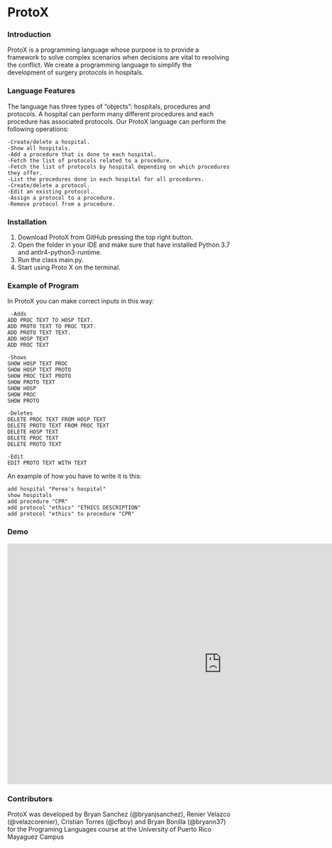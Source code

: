 # ProtoX

### Introduction

ProtoX is a programming language whose purpose is to provide a framework to solve complex scenarios when decisions are vital to resolving the conflict. We create a programming language to simplify the development of surgery protocols in hospitals.

### Language Features

The language has three types of “objects”: hospitals, procedures and protocols. A hospital can perform many different procedures and each procedure has associated protocols. Our ProtoX language can perform the following operations:


```language
-Create/delete a hospital.
-Show all hospitals.
-Add a procedure that is done to each hospital.
-Fetch the list of protocols related to a procedure.
-Fetch the list of protocols by hospital depending on which procedures they offer.
-List the procedures done in each hospital for all procedures.
-Create/delete a protocol.
-Edit an existing protocol.
-Assign a protocol to a procedure.
-Remove protocol from a procedure.
```
### Installation

1. Download ProtoX from GitHub pressing the top right button.
2. Open the folder in your IDE and make sure that have installed Python 3.7 and antlr4-python3-runtime.
3. Run the class main.py.
4. Start using Proto X on the terminal.

### Example of Program

In ProtoX you can make correct inputs in this way:

```
 -Adds
ADD PROC TEXT TO HOSP TEXT.
ADD PROTO TEXT TO PROC TEXT.
ADD PROTO TEXT TEXT.
ADD HOSP TEXT
ADD PROC TEXT

-Shows
SHOW HOSP TEXT PROC
SHOW HOSP TEXT PROTO
SHOW PROC TEXT PROTO
SHOW PROTO TEXT
SHOW HOSP
SHOW PROC
SHOW PROTO

-Deletes
DELETE PROC TEXT FROM HOSP TEXT
DELETE PROTO TEXT FROM PROC TEXT
DELETE HOSP TEXT
DELETE PROC TEXT
DELETE PROTO TEXT

-Edit
EDIT PROTO TEXT WITH TEXT
```
An example of how you have to write it is this:

````
add hospital "Perea's hospital"
show hospitals
add procedure "CPR"
add protocol "ethics" "ETHICS DESCRIPTION"
add protocol "ethics" to procedure "CPR"
````
### Demo
<iframe width="966" height="543" src="https://www.youtube.com/embed/FYxcxD1X_mw" frameborder="0" allow="accelerometer; autoplay; encrypted-media; gyroscope; picture-in-picture" allowfullscreen></iframe>

### Contributors

ProtoX was developed by Bryan Sanchez (@bryanjsanchez), Renier Velazco (@velazcorenier), Cristian Torres (@cfboy) and Bryan Bonilla (@bryann37) for the Programing Languages course at the University of Puerto Rico Mayaguez Campus
